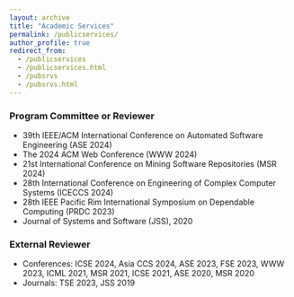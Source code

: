 ```yaml
---
layout: archive
title: "Academic Services"
permalink: /publicservices/
author_profile: true
redirect_from: 
  - /publicservices
  - /publicservices.html
  - /pubsrvs
  - /pubsrvs.html
---
```


### Program Committee or Reviewer
+ 39th IEEE/ACM International Conference on Automated Software Engineering (ASE 2024)
+ The 2024 ACM Web Conference (WWW 2024)
+ 21st International Conference on Mining Software Repositories (MSR 2024)
+ 28th International Conference on Engineering of Complex Computer Systems (ICECCS 2024)
+ 28th IEEE Pacific Rim International Symposium on Dependable Computing (PRDC 2023)
+ Journal of Systems and Software (JSS), 2020


### External Reviewer

- Conferences: ICSE 2024, Asia CCS 2024, ASE 2023, FSE 2023, WWW 2023, ICML 2021, MSR 2021, ICSE 2021, ASE 2020, MSR 2020
- Journals: TSE 2023, JSS 2019 
